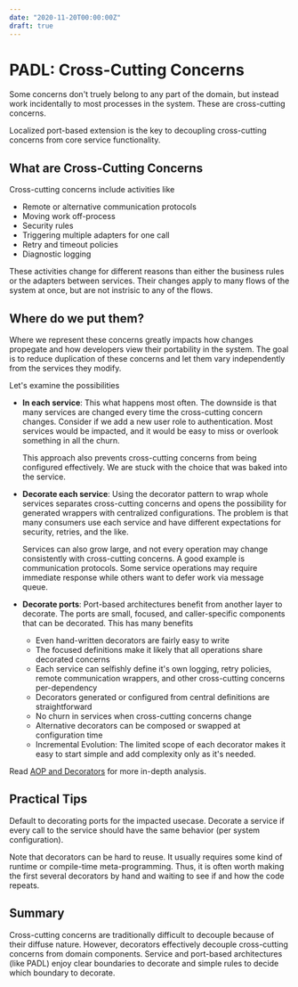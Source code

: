 ```yaml
---
date: "2020-11-20T00:00:00Z"
draft: true
---
```


# PADL: Cross-Cutting Concerns
Some concerns don't truely belong to any part of the domain, but instead work incidentally to most processes in the system. These are cross-cutting concerns. 

Localized port-based extension is the key to decoupling cross-cutting concerns from core service functionality.
<!--more-->

## What are Cross-Cutting Concerns
Cross-cutting concerns include activities like
- Remote or alternative communication protocols
- Moving work off-process
- Security rules
- Triggering multiple adapters for one call
- Retry and timeout policies
- Diagnostic logging

These activities change for different reasons than either the business rules or the adapters between services. Their changes apply to many flows of the system at once, but are not instrisic to any of the flows.

## Where do we put them?
Where we represent these concerns greatly impacts how changes propegate and how developers view their portability in the system. The goal is to reduce duplication of these concerns and let them vary independently from the services they modify. 

Let's examine the possibilities

- **In each service**: This what happens most often. The downside is that many services are changed every time the cross-cutting concern changes. Consider if we add a new user role to authentication. Most services would be impacted, and it would be easy to miss or overlook something in all the churn.

    This approach also prevents cross-cutting concerns from being configured effectively. We are stuck with the choice that was baked into the service.
    
- **Decorate each service**: Using the decorator pattern to wrap whole services separates cross-cutting concerns and opens the possibility for generated wrappers with centralized configurations. The problem is that many consumers use each service and have different expectations for security, retries, and the like. 

    Services can also grow large, and not every operation may change consistently with cross-cutting concerns. A good example is communication protocols. Some service operations may require immediate response while others want to defer work via message queue.

- **Decorate ports**: Port-based architectures benefit from another layer to decorate. The ports are small, focused, and caller-specific components that can be decorated. This has many benefits
  - Even hand-written decorators are fairly easy to write
  - The focused definitions make it likely that all operations share decorated concerns 
  - Each service can selfishly define it's own logging, retry policies, remote communication wrappers, and other cross-cutting concerns per-dependency 
  - Decorators generated or configured from central definitions are straightforward
  - No churn in services when cross-cutting concerns change
  - Alternative decorators can be composed or swapped at configuration time
  - Incremental Evolution: The limited scope of each decorator makes it easy to start simple and add complexity only as it's needed.

Read [AOP and Decorators](../../posts/Language%20Limited%20Though/2020-10-16-AOP-and-Decorator.md) for more in-depth analysis.

## Practical Tips
Default to decorating ports for the impacted usecase. Decorate a service if every call to the service should have the same behavior (per system configuration).

Note that decorators can be hard to reuse. It usually requires some kind of runtime or compile-time meta-programming. Thus, it is often worth making the first several decorators by hand and waiting to see if and how the code repeats.

## Summary

Cross-cutting concerns are traditionally difficult to decouple because of their diffuse nature. However, decorators effectively decouple cross-cutting concerns from domain components. Service and port-based architectures (like PADL) enjoy clear boundaries to decorate and simple rules to decide which boundary to decorate.
